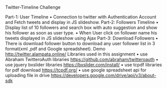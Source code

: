 Twitter-Timeline Challenge

Part-1: User Timeline
•	Connection to twitter with Authentication Account and Fetch tweets and display in JS slideshow.
Part-2: Followers Timeline
•	Display list of 10 followers and search box with auto suggestion and show his follower as soon as user type.
•	When User click on follower name his tweets displayed in JS slideshow using Ajax
Part-3: Download Followers
•	There is download follower button to download any user follower list in 3 format(xml ,pdf and Google spreadsheet).
Demo
http://twitter.alampata.online/
Libraries used in this assignment
•	use Abraham TwitteroAuth libraries
https://github.com/abraham/twitteroauth
•	use jquery bxslider libraries
https://bxslider.com/install/ 
•	use tcpdf libraries for pdf download
https://tcpdf.org/ 
•	use google spreadsheet api for uploading file in drive
https://developers.google.com/drive/api/v3/about-sdk
